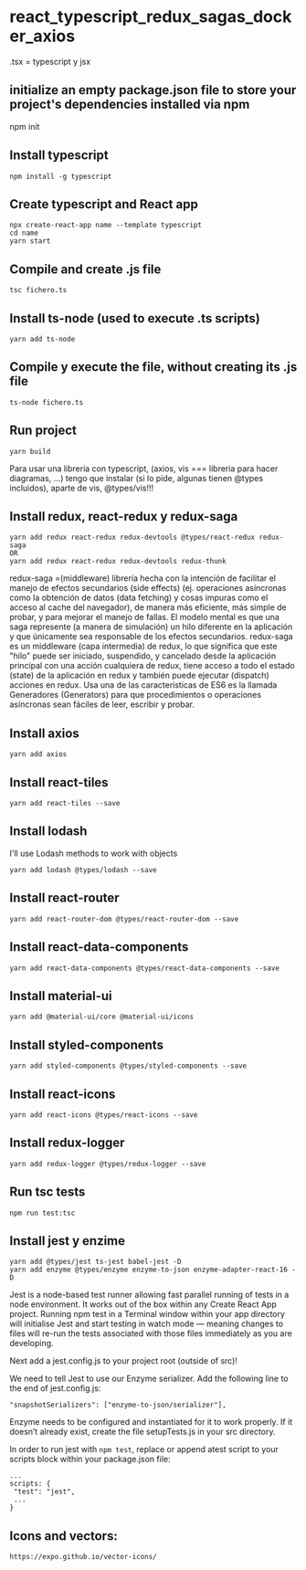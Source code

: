 # react_typescript_redux_sagas_docker_axios

.tsx = typescript y jsx

## initialize an empty package.json file to store your project's dependencies installed via npm

npm init

## Install typescript

```
npm install -g typescript
```

## Create typescript and React app

```
npx create-react-app name --template typescript
cd name
yarn start
```

## Compile and create .js file

```
tsc fichero.ts
```

## Install ts-node (used to execute .ts scripts)

```
yarn add ts-node
```

## Compile y execute the file, without creating its .js file

```
ts-node fichero.ts
```

## Run project

```
yarn build
```

Para usar una librería con typescript, (axios, vis === libreria para hacer diagramas, ...) tengo que instalar (si lo pide, algunas tienen @types incluidos), aparte de vis, @types/vis!!!

## Install redux, react-redux y redux-saga

```
yarn add redux react-redux redux-devtools @types/react-redux redux-saga
OR
yarn add redux react-redux redux-devtools redux-thunk
```

redux-saga =(middleware) librería hecha con la intención de facilitar el manejo de efectos secundarios (side effects) (ej. operaciones asíncronas como la obtención de datos (data fetching) y cosas impuras como el acceso al cache del navegador), de manera más eficiente, más simple de probar, y para mejorar el manejo de fallas.
El modelo mental es que una saga represente (a manera de simulación) un hilo diferente en la aplicación y que únicamente sea responsable de los efectos secundarios. redux-saga es un middleware (capa intermedia) de redux, lo que significa que este "hilo" puede ser iniciado, suspendido, y cancelado desde la aplicación principal con una acción cualquiera de redux, tiene acceso a todo el estado (state) de la aplicación en redux y también puede ejecutar (dispatch) acciones en redux.
Usa una de las caracteristicas de ES6 es la llamada Generadores (Generators) para que procedimientos o operaciones asíncronas sean fáciles de leer, escribir y probar.

## Install axios

```
yarn add axios
```

## Install react-tiles

```
yarn add react-tiles --save
```

## Install lodash

I'll use Lodash methods to work with objects

```
yarn add lodash @types/lodash --save
```

## Install react-router

```
yarn add react-router-dom @types/react-router-dom --save
```

## Install react-data-components

```
yarn add react-data-components @types/react-data-components --save
```

## Install material-ui

```
yarn add @material-ui/core @material-ui/icons
```

## Install styled-components

```
yarn add styled-components @types/styled-components --save
```

## Install react-icons

```
yarn add react-icons @types/react-icons --save
```

## Install redux-logger

```
yarn add redux-logger @types/redux-logger --save
```

## Run tsc tests

```
npm run test:tsc
```

## Install jest y enzime

```
yarn add @types/jest ts-jest babel-jest -D
yarn add enzyme @types/enzyme enzyme-to-json enzyme-adapter-react-16 -D
```

Jest is a node-based test runner allowing fast parallel running of tests in a node environment. It works out of the box within any Create React App project. Running npm test in a Terminal window within your app directory will initialise Jest and start testing in watch mode — meaning changes to files will re-run the tests associated with those files immediately as you are developing.

Next add a jest.config.js to your project root (outside of src)!

We need to tell Jest to use our Enzyme serializer. Add the following line to the end of jest.config.js:

```
"snapshotSerializers": ["enzyme-to-json/serializer"],
```

Enzyme needs to be configured and instantiated for it to work properly. If it doesn’t already exist, create the file setupTests.js in your src directory.

In order to run jest with `npm test`, replace or append atest script to your scripts block within your package.json file:

```
...
scripts: {
 "test": "jest",
 ...
}
```

## Icons and vectors:

`https://expo.github.io/vector-icons/`

